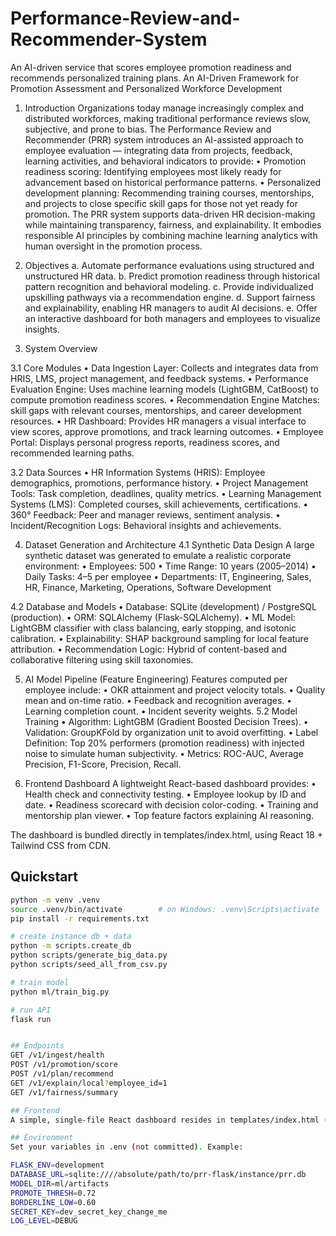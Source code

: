# Performance-Review-and-Recommender-System

An AI-driven service that scores employee promotion readiness and recommends personalized training plans.
An AI-Driven Framework for Promotion Assessment and Personalized Workforce Development

1. Introduction
Organizations today manage increasingly complex and distributed workforces, making traditional performance reviews slow, subjective, and prone to bias. The Performance Review and Recommender (PRR) system introduces an AI-assisted approach to employee evaluation — integrating data from projects, feedback, learning activities, and behavioral indicators to provide:
  •	Promotion readiness scoring: Identifying employees most likely ready for advancement based on historical performance patterns.
  •	Personalized development planning: Recommending training courses, mentorships, and projects to close specific skill gaps for those not yet ready for promotion.
The PRR system supports data-driven HR decision-making while maintaining transparency, fairness, and explainability. It embodies responsible AI principles by combining machine learning analytics with human oversight in the promotion process.


2. Objectives
  a.	Automate performance evaluations using structured and unstructured HR data.
  b.	Predict promotion readiness through historical pattern recognition and behavioral modeling.
  c.	Provide individualized upskilling pathways via a recommendation engine.
  d.	Support fairness and explainability, enabling HR managers to audit AI decisions.
  e.	Offer an interactive dashboard for both managers and employees to visualize insights.

3. System Overview

3.1 Core Modules
  •	Data Ingestion Layer:	Collects and integrates data from HRIS, LMS, project management, and feedback systems.
  •	Performance Evaluation Engine:	Uses machine learning models (LightGBM, CatBoost) to compute promotion readiness scores.
  •	Recommendation Engine	Matches: skill gaps with relevant courses, mentorships, and career development resources.
  •	HR Dashboard:	Provides HR managers a visual interface to view scores, approve promotions, and track learning outcomes.
  •	Employee Portal:	Displays personal progress reports, readiness scores, and recommended learning paths.

3.2 Data Sources
  •	HR Information Systems (HRIS): Employee demographics, promotions, performance history.
  •	Project Management Tools: Task completion, deadlines, quality metrics.
  •	Learning Management Systems (LMS): Completed courses, skill achievements, certifications.
  •	360° Feedback: Peer and manager reviews, sentiment analysis.
  •	Incident/Recognition Logs: Behavioral insights and achievements.

4. Dataset Generation and Architecture
4.1 Synthetic Data Design
A large synthetic dataset was generated to emulate a realistic corporate environment:
  •	Employees: 500
  •	Time Range: 10 years (2005–2014)
  •	Daily Tasks: 4–5 per employee
  •	Departments: IT, Engineering, Sales, HR, Finance, Marketing, Operations, Software Development

4.2 Database and Models
  •	Database: SQLite (development) / PostgreSQL (production).
  •	ORM: SQLAlchemy (Flask-SQLAlchemy).
  •	ML Model: LightGBM classifier with class balancing, early stopping, and isotonic calibration.
  •	Explainability: SHAP background sampling for local feature attribution.
  •	Recommendation Logic: Hybrid of content-based and collaborative filtering using skill taxonomies.

5. AI Model Pipeline (Feature Engineering)
Features computed per employee include:
  •	OKR attainment and project velocity totals.
  •	Quality mean and on-time ratio.
  •	Feedback and recognition averages.
  •	Learning completion count.
  •	Incident severity weights.
  5.2 Model Training
  •	Algorithm: LightGBM (Gradient Boosted Decision Trees).
  •	Validation: GroupKFold by organization unit to avoid overfitting.
  •	Label Definition: Top 20% performers (promotion readiness) with injected noise to simulate human subjectivity.
  •	Metrics: ROC-AUC, Average Precision, F1-Score, Precision, Recall.

6. Frontend Dashboard
A lightweight React-based dashboard provides:
  •	Health check and connectivity testing.
  •	Employee lookup by ID and date.
  •	Readiness scorecard with decision color-coding.
  •	Training and mentorship plan viewer.
  •	Top feature factors explaining AI reasoning.

The dashboard is bundled directly in templates/index.html, using React 18 + Tailwind CSS from CDN.


## Quickstart
```bash
python -m venv .venv
source .venv/bin/activate        # on Windows: .venv\Scripts\activate
pip install -r requirements.txt

# create instance db + data
python -m scripts.create_db
python scripts/generate_big_data.py
python scripts/seed_all_from_csv.py

# train model
python ml/train_big.py

# run API
flask run


## Endpoints
GET /v1/ingest/health
POST /v1/promotion/score
POST /v1/plan/recommend
GET /v1/explain/local?employee_id=1
GET /v1/fairness/summary

## Frontend
A simple, single-file React dashboard resides in templates/index.html (open /dashboard once the API is running).

## Environment
Set your variables in .env (not committed). Example:

FLASK_ENV=development
DATABASE_URL=sqlite:////absolute/path/to/prr-flask/instance/prr.db
MODEL_DIR=ml/artifacts
PROMOTE_THRESH=0.72
BORDERLINE_LOW=0.60
SECRET_KEY=dev_secret_key_change_me
LOG_LEVEL=DEBUG
